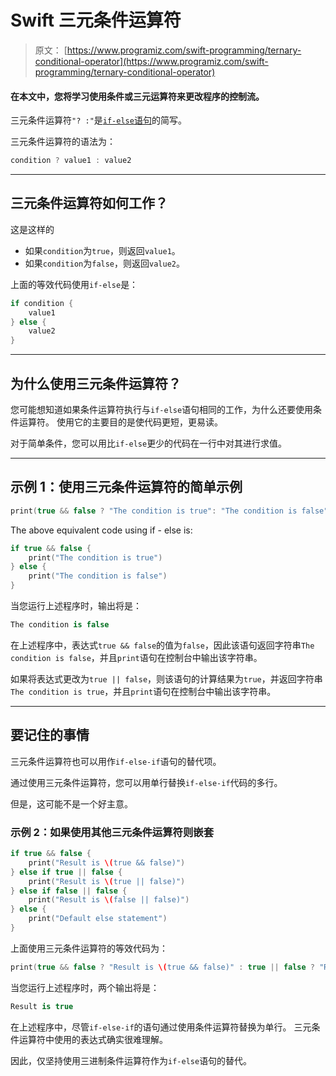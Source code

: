 # Swift 三元条件运算符

> 原文： [https://www.programiz.com/swift-programming/ternary-conditional-operator](https://www.programiz.com/swift-programming/ternary-conditional-operator)

#### 在本文中，您将学习使用条件或三元运算符来更改程序的控制流。

三元条件运算符`"? :"`是[`if-else`语句](/swift-programming/if-else-statement "Swift if-else statement")的简写。

三元条件运算符的语法为：

```swift
condition ? value1 : value2
```

* * *

## 三元条件运算符如何工作？

这是这样的

*   如果`condition`为`true`，则返回`value1`。
*   如果`condition`为`false`，则返回`value2`。

上面的等效代码使用`if-else`是：

```swift
if condition {
	value1
} else {
	value2
}
```

* * *

## 为什么使用三元条件运算符？

您可能想知道如果条件运算符执行与`if-else`语句相同的工作，为什么还要使用条件运算符。 使用它的主要目的是使代码更短，更易读。

对于简单条件，您可以用比`if-else`更少的代码在一行中对其进行求值。

* * *

## 示例 1：使用三元条件运算符的简单示例

```swift
print(true && false ? "The condition is true": "The condition is false")
```

The above equivalent code using if - else is:

```swift
if true && false {
	print("The condition is true")
} else {
	print("The condition is false")
} 
```

当您运行上述程序时，输出将是：

```swift
The condition is false
```

在上述程序中，表达式`true && false`的值为`false`，因此该语句返回字符串`The condition is false`，并且`print`语句在控制台中输出该字符串。

如果将表达式更改为`true || false`，则该语句的计算结果为`true`，并返回字符串`The condition is true`，并且`print`语句在控制台中输出该字符串。

* * *

## 要记住的事情

三元条件运算符也可以用作`if-else-if`语句的替代项。

通过使用三元条件运算符，您可以用单行替换`if-else-if`代码的多行。

但是，这可能不是一个好主意。

### 示例 2：如果使用其他三元条件运算符则嵌套

```swift
if true && false {
	print("Result is \(true && false)")
} else if true || false {
	print("Result is \(true || false)")
} else if false || false {
	print("Result is \(false || false)")
} else {
	print("Default else statement")
} 
```

上面使用三元条件运算符的等效代码为：

```swift
print(true && false ? "Result is \(true && false)" : true || false ? "Result is \(true || false)" : false || false ? "Result is \(false || false)" : "The condition is unknown")
```

当您运行上述程序时，两个输出将是：

```swift
Result is true
```

在上述程序中，尽管`if-else-if`的语句通过使用条件运算符替换为单行。 三元条件运算符中使用的表达式确实很难理解。

因此，仅坚持使用三进制条件运算符作为`if-else`语句的替代。